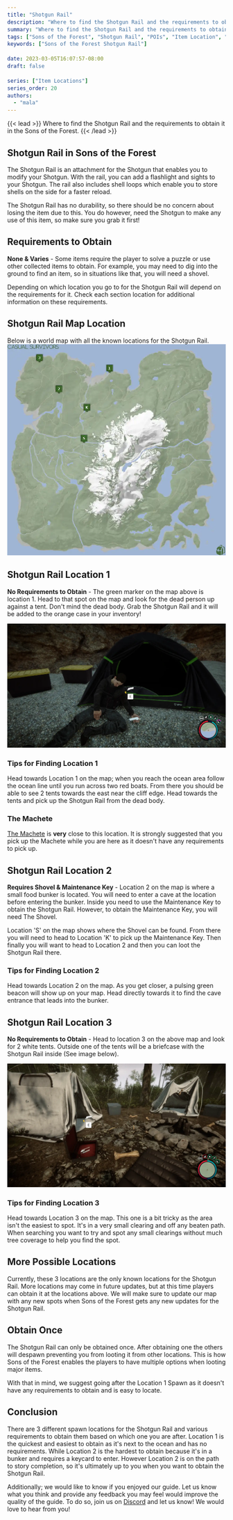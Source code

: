 ```yaml
---
title: "Shotgun Rail"
description: "Where to find the Shotgun Rail and the requirements to obtain it in the Sons of the Forest."
summary: "Where to find the Shotgun Rail and the requirements to obtain it. Click here to learn its location!"
tags: ["Sons of the Forest", "Shotgun Rail", "POIs", "Item Location", "Map"]
keywords: ["Sons of the Forest Shotgun Rail"]

date: 2023-03-05T16:07:57-08:00
draft: false

series: ["Item Locations"]
series_order: 20
authors:
  - "mala"
---
```


{{< lead >}}
Where to find the Shotgun Rail and the requirements to obtain it in the Sons of the Forest.
{{< /lead >}}

## Shotgun Rail in Sons of the Forest
The Shotgun Rail is an attachment for the Shotgun that enables you to modify your Shotgun. With the rail, you can add a flashlight and sights to your Shotgun. The rail also includes shell loops which enable you to store shells on the side for a faster reload.

The Shotgun Rail has no durability, so there should be no concern about losing the item due to this. You do however, need the Shotgun to make any use of this item, so make sure you grab it first!

## Requirements to Obtain
**None & Varies** - Some items require the player to solve a puzzle or use other collected items to obtain. For example, you may need to dig into the ground to find an item, so in situations like that, you will need a shovel. 

Depending on which location you go to for the Shotgun Rail will depend on the requirements for it. Check each section location for additional information on these requirements. 

## Shotgun Rail Map Location
Below is a world map with all the known locations for the Shotgun Rail.
![Sons of the Forest Shotgun Rail Map Location](img/map.webp)

## Shotgun Rail Location 1
**No Requirements to Obtain** - The green marker on the map above is location 1. Head to that spot on the map and look for the dead person up against a tent.
Don't mind the dead body. Grab the Shotgun Rail and it will be added to the orange case in your inventory!

![Sons of the Forest Shotgun Rail Location 1](featured.webp)

### Tips for Finding Location 1
Head towards Location 1 on the map; when you reach the ocean area follow the ocean line until you run across two red boats. From there you should be able to see 2 tents towards the east near the cliff edge. Head towards the tents and pick up the Shotgun Rail from the dead body.

### The Machete
[The Machete](/sons-of-the-forest/guides/machete/) is **very** close to this location. It is strongly suggested that you pick up the Machete while you are here as it doesn't have any requirements to pick up.

## Shotgun Rail Location 2
**Requires Shovel & Maintenance Key** - Location 2 on the map is where a small food bunker is located. You will need to enter a cave at the location before entering the bunker. Inside you need to use the Maintenance Key to obtain the Shotgun Rail. However, to obtain the Maintenance Key, you will need The Shovel.

Location 'S' on the map shows where the Shovel can be found. From there you will need to head to Location 'K' to pick up the Maintenance Key. Then finally you will want to head to Location 2 and then you can loot the Shotgun Rail there. 

### Tips for Finding Location 2
Head towards Location 2 on the map. As you get closer, a pulsing green beacon will show up on your map. Head directly towards it to find the cave entrance that leads into the bunker. 

## Shotgun Rail Location 3
**No Requirements to Obtain** - Head to location 3 on the above map and look for 2 white tents. Outside one of the tents will be a briefcase with the Shotgun Rail inside (See image below).

![Sons of the Forest Shotgun Rail Location 3](img/location3.webp)

### Tips for Finding Location 3
Head towards Location 3 on the map. This one is a bit tricky as the area isn't the easiest to spot. It's in a very small clearing and off any beaten path. When searching you want to try and spot any small clearings without much tree coverage to help you find the spot. 

## More Possible Locations
Currently, these 3 locations are the only known locations for the Shotgun Rail. More locations may come in future updates, but at this time players can obtain it at the locations above.
We will make sure to update our map with any new spots when Sons of the Forest gets any new updates for the Shotgun Rail.

## Obtain Once
The Shotgun Rail can only be obtained once. After obtaining one the others will despawn preventing you from looting it from other locations. This is how Sons of the Forest enables the players to have multiple options when looting major items. 

With that in mind, we suggest going after the Location 1 Spawn as it doesn't have any requirements to obtain and is easy to locate. 

## Conclusion
There are 3 different spawn locations for the Shotgun Rail and various requirements to obtain them based on which one you are after. Location 1 is the quickest and easiest to obtain as it's next to the ocean and has no requirements. While Location 2 is the hardest to obtain because it's in a bunker and requires a keycard to enter. However Location 2 is on the path to story completion, so it's ultimately up to you when you want to obtain the Shotgun Rail. 

Additionally; we would like to know if you enjoyed our guide. Let us know what you think and provide any feedback you may feel would improve the quality of the guide. To do so, join us on [Discord](https://discord.gg/ZXp93XsKnN) and let us know! We would love to hear from you! 